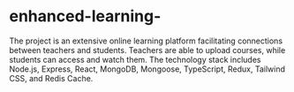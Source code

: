# enhanced-learning-
The project is an extensive online learning platform facilitating connections between teachers and students. Teachers are able to upload courses, while students can access and watch them. The technology stack includes Node.js, Express, React, MongoDB, Mongoose, TypeScript, Redux, Tailwind CSS, and Redis Cache.
